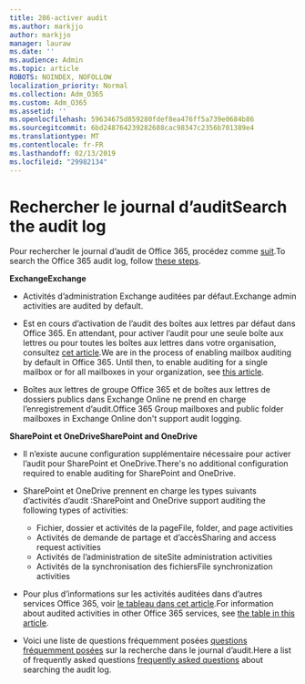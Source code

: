 ```yaml
---
title: 286-activer audit
ms.author: markjjo
author: markjjo
manager: lauraw
ms.date: ''
ms.audience: Admin
ms.topic: article
ROBOTS: NOINDEX, NOFOLLOW
localization_priority: Normal
ms.collection: Adm_O365
ms.custom: Adm_O365
ms.assetid: ''
ms.openlocfilehash: 59634675d859280fdef8ea476ff5a739e0684b86
ms.sourcegitcommit: 6bd248764239282688cac98347c2356b701389e4
ms.translationtype: MT
ms.contentlocale: fr-FR
ms.lasthandoff: 02/13/2019
ms.locfileid: "29982134"
---
```

# <a name="search-the-audit-log"></a><span data-ttu-id="0cb33-102">Rechercher le journal d’audit</span><span class="sxs-lookup"><span data-stu-id="0cb33-102">Search the audit log</span></span>

<span data-ttu-id="0cb33-103">Pour rechercher le journal d’audit de Office 365, procédez comme [suit](https://docs.microsoft.com/office365/securitycompliance/search-the-audit-log-in-security-and-compliance#search-the-audit-log).</span><span class="sxs-lookup"><span data-stu-id="0cb33-103">To search the Office 365 audit log, follow [these steps](https://docs.microsoft.com/office365/securitycompliance/search-the-audit-log-in-security-and-compliance#search-the-audit-log).</span></span> 

<span data-ttu-id="0cb33-104">**Exchange**</span><span class="sxs-lookup"><span data-stu-id="0cb33-104">**Exchange**</span></span>

- <span data-ttu-id="0cb33-105">Activités d’administration Exchange auditées par défaut.</span><span class="sxs-lookup"><span data-stu-id="0cb33-105">Exchange admin activities are audited by default.</span></span>

- <span data-ttu-id="0cb33-p101">Est en cours d’activation de l’audit des boîtes aux lettres par défaut dans Office 365. En attendant, pour activer l’audit pour une seule boîte aux lettres ou pour toutes les boîtes aux lettres dans votre organisation, consultez [cet article](https://docs.microsoft.com/office365/securitycompliance/enable-mailbox-auditing).</span><span class="sxs-lookup"><span data-stu-id="0cb33-p101">We are in the process of enabling mailbox auditing by default in Office 365. Until then, to enable auditing for a single mailbox or for all mailboxes in your organization, see  [this article](https://docs.microsoft.com/office365/securitycompliance/enable-mailbox-auditing).</span></span>

- <span data-ttu-id="0cb33-108">Boîtes aux lettres de groupe Office 365 et de boîtes aux lettres de dossiers publics dans Exchange Online ne prend en charge l’enregistrement d’audit.</span><span class="sxs-lookup"><span data-stu-id="0cb33-108">Office 365 Group mailboxes and public folder mailboxes in Exchange Online don't support audit logging.</span></span>

<span data-ttu-id="0cb33-109">**SharePoint et OneDrive**</span><span class="sxs-lookup"><span data-stu-id="0cb33-109">**SharePoint and OneDrive**</span></span>

- <span data-ttu-id="0cb33-110">Il n’existe aucune configuration supplémentaire nécessaire pour activer l’audit pour SharePoint et OneDrive.</span><span class="sxs-lookup"><span data-stu-id="0cb33-110">There's no additional configuration required to enable auditing for SharePoint and OneDrive.</span></span>

- <span data-ttu-id="0cb33-111">SharePoint et OneDrive prennent en charge les types suivants d’activités d’audit :</span><span class="sxs-lookup"><span data-stu-id="0cb33-111">SharePoint and OneDrive support auditing the following types of activities:</span></span> 

    - <span data-ttu-id="0cb33-112">Fichier, dossier et activités de la page</span><span class="sxs-lookup"><span data-stu-id="0cb33-112">File, folder, and page activities</span></span>
    - <span data-ttu-id="0cb33-113">Activités de demande de partage et d’accès</span><span class="sxs-lookup"><span data-stu-id="0cb33-113">Sharing and access request activities</span></span>
    - <span data-ttu-id="0cb33-114">Activités de l’administration de site</span><span class="sxs-lookup"><span data-stu-id="0cb33-114">Site administration activities</span></span>
    - <span data-ttu-id="0cb33-115">Activités de la synchronisation des fichiers</span><span class="sxs-lookup"><span data-stu-id="0cb33-115">File synchronization activities</span></span>

- <span data-ttu-id="0cb33-116">Pour plus d’informations sur les activités auditées dans d’autres services Office 365, voir [le tableau dans cet article](https://docs.microsoft.com/office365/securitycompliance/search-the-audit-log-in-security-and-compliance#audited-activities).</span><span class="sxs-lookup"><span data-stu-id="0cb33-116">For information about audited activities in other Office 365 services, see  [the table in this article](https://docs.microsoft.com/office365/securitycompliance/search-the-audit-log-in-security-and-compliance#audited-activities).</span></span>

- <span data-ttu-id="0cb33-117">Voici une liste de questions fréquemment posées [questions fréquemment posées](https://docs.microsoft.com/office365/securitycompliance/search-the-audit-log-in-security-and-compliance#frequently-asked-questions) sur la recherche dans le journal d’audit.</span><span class="sxs-lookup"><span data-stu-id="0cb33-117">Here a list of frequently asked questions [frequently asked questions](https://docs.microsoft.com/office365/securitycompliance/search-the-audit-log-in-security-and-compliance#frequently-asked-questions) about searching the audit log.</span></span>
